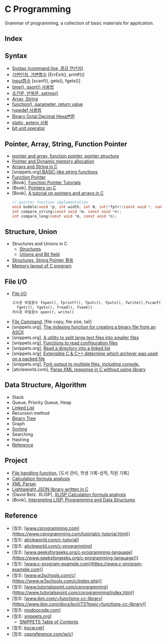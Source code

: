# C Programming
Grammar of programming, a collection of basic materials for application.

## Index
## Syntax
* [Syntax (command line, 증감 연산자)](https://github.com/csbyun-data/C-Pro/blob/main/chap01/Syntax/README.md) 
* [가변인자, 가변함수](https://github.com/csbyun-data/C-Pro/blob/main/chap01/Variadic/README.md) [ErrExit(), printf()]
* [Input함수](https://github.com/csbyun-data/C-Pro/blob/main/chap01/Input/README.md) [scanf(), gets(), fgets()]
* [time(), qsort() 사용법](https://github.com/csbyun-data/C-Pro/blob/main/chap01/QSort/README.md)
* [조건문, 반복문, setjmp()](https://github.com/csbyun-data/C-Pro/blob/main/chap01/Flow/README.md)
* [Array, String](https://github.com/csbyun-data/C-Pro/blob/main/chap01/String_in_C/README.md)
* [function(), parameter, return value](https://github.com/csbyun-data/C-Pro/blob/main/chap01/Function/README.md)
* [typedef 사용법](https://github.com/csbyun-data/C-Pro/blob/main/chap01/TypeDef/README.md)
* [Binary Octal Decimal Hexa변환](https://github.com/csbyun-data/C-Pro/blob/main/chap01/Bin/README.md)
* [static, extern 사용](https://github.com/csbyun-data/C-Pro/blob/main/chap01/extern/README.md)
* [bit unit operator](https://github.com/csbyun-data/C-Pro/blob/main/chap01/Bit/README.md)
  
## Pointer, Array, String, Function Pointer  
* [pointer and array, function pointer, pointer structure](https://github.com/csbyun-data/C-Pro/blob/main/chap02/Pointer_and_Array/READ.md)
* [Pointer and Dynamic memory allocation](https://github.com/csbyun-data/C-Pro/blob/main/chap02/Pointer_and_Dynamic_Allocation/README.md)
* [Arrays and String in C](https://github.com/csbyun-data/C-Pro/blob/main/chap02/Arrays_and_Strings_in_C/README.md)
* [snippets.org],[BASIC-like string functions](https://github.com/csbyun-data/C-Pro/blob/main/chap02/bastring/README.md)
* [Function Pointer](https://github.com/csbyun-data/C-Pro/blob/main/chap02/Function_Pointer/README.md)
* [Book], [Function Pointer Tutorials](https://github.com/csbyun-data/C-Pro/blob/main/chap02/Function_Pointer_Tutorials/README.md)
* [Book], [Pointers on C](https://github.com/csbyun-data/C-Pro/blob/main/chap02/Pointers_On_C/READ.md)
* [Book], [A tutorial on pointers and arrays in C](https://github.com/csbyun-data/C-Pro/blob/main/chap02/A_tutorial_on_pointers_and_arrays_in_C/README.md)
  ```c
  // pointer function implementation
  void bubble(void *p, int width, int N, int(*fptr)(const void *, const void *));
  int compare_string(const void *m, const void *n);
  int compare_long(const void *m, const void *n);
  ```

## Structure, Union
* Structures and Unions in C
    * [Structures](https://github.com/csbyun-data/C-Pro/blob/main/chap02/Structures_and_Union/README.md)
    * [Unions and Bit field](https://github.com/csbyun-data/C-Pro/blob/main/chap02/Structures_and_Union/UNION.md)
* [Structures, String Pointer 활용](https://github.com/csbyun-data/C-Pro/blob/main/chap02/Application/README.md)
* [Memory layout of C program](https://github.com/csbyun-data/C-Pro/blob/main/chap02/Memory-layout/README.md)
  
## File I/O
* [File I/O](https://github.com/csbyun-data/C-Pro/blob/main/chap03/File/README.md)
  ```txt
  고수준 파일함수 fopen(), fprintf(), fputc(), fputs(), fwrite(),fscanf(),
    fgetc(), fgets(), fread(), fseek()
  저수준 파일함수 open(), write()
    ```
* [File Command](https://github.com/csbyun-data/C-Pro/blob/main/chap03/FileCmd/README.md), [file copy, file size, tail]
* [snippets.org], [The indexing function for creating a binary file from an ASCII](https://github.com/csbyun-data/C-Pro/blob/main/chap03/Index/README.md)
* [snippets.org], [A utility to split large text files into smaller files
](https://github.com/csbyun-data/C-Pro/blob/main/chap03/Split/README.md)
* [snippets.org], [Functions to read configuration files](https://github.com/csbyun-data/C-Pro/blob/main/chap03/Cfg/README.md)
* [snippets.org], [Read a directory into a linked list](https://github.com/csbyun-data/C-Pro/blob/main/chap03/FileList/README.md)
* [snippets.org], [Extensible C & C++ determine which archiver was used on a packed file](https://github.com/csbyun-data/C-Pro/blob/main/chap03/Arch/README.md)
* [snippets.org], [Fork output to multiple files, including console.](https://github.com/csbyun-data/C-Pro/blob/main/chap03/Fork/README.md)
* [aticleworld.com], [Parse XML response in C without using library](https://github.com/csbyun-data/C-Pro/blob/main/chap03/XML/README.md)

## Data Structure, Algorithm
* Stack
* Queue, Priority Queue, Heap
* [Linked List](https://github.com/csbyun-data/C-Pro/blob/main/chap04/Linked_List/README.md)
* Recursion method
* [Binary Tree](https://github.com/csbyun-data/C-Pro/blob/main/chap04/Binary_Tree/README.md)
* Graph
* [Sorting](https://github.com/csbyun-data/C-Pro/blob/main/chap04/Sorting/README.md)
* Searching
* Hashing
* [Reference](https://github.com/csbyun-data/C-Pro/blob/main/chap04/README.md)

## Project  
* [File handling function](https://github.com/csbyun-data/C-Pro/blob/main/chap05/File/README.md), [도서 관리, 학생 기록-성적, 직원 기록]
* [Calculation formula analysis](https://github.com/csbyun-data/C-Pro/blob/main/chap05/Calc/README.md)
* [XML Parser](https://github.com/csbyun-data/C-Pro/blob/main/chap05/XML_Parser/README.md)
* [Lightweight JSON library written in C](https://github.com/csbyun-data/C-Pro/blob/main/chap05/JSON/README.md)
* [David Betz. XLISP], [XLISP Calculation formula analysis](https://github.com/csbyun-data/C-Pro/blob/main/chap05/XLISP/README.md)
* [Book], [Interpreting LISP: Programming and Data Structures](https://github.com/csbyun-data/C-Pro/blob/main/chap05/Interpreting-lisp/READ.md)

## Reference
* [참조: [www.cprogramming.com](https://www.cprogramming.com/tutorial/c-tutorial.html)]
* [참조: [aticleworld.com/c-tutorial](https://aticleworld.com/c-tutorial/)]
* [참조: [aticleworld.com/c-programming](https://aticleworld.com/c-programming/)]
* [참조: [www.geeksforgeeks.org/c-programming-language](https://www.geeksforgeeks.org/c-programming-language/)]
* [참조: [www.c-program-example.com](https://www.c-program-example.com)]
* [참조: [www.w3schools.com/c](https://www.w3schools.com/c/index.php)]
* [참조: [www.tutorialspoint.com/cprogramming](https://www.tutorialspoint.com/cprogramming/index.htm)]
* [참조: [www.ibm.com/~functions-cc-library](https://www.ibm.com/docs/ko/i/7.5?topic=functions-cc-library)]
* [참조: [modoocode.com](https://modoocode.com/)]
* [참조: [snippets.org](https://github.com/vonj/snippets.org)]
    * [SNIPPETS Table of Contents](https://github.com/vonj/snippets.org/blob/master/snippets.ndx)
* [참조: [kocw.net](http://www.kocw.net/home/search/kemView.do?kemId=1267012])]
* [참조: [cppreference.com/w/c](https://en.cppreference.com/w/c)]

